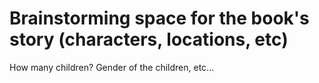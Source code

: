 # Brainstorming space for the book's story (characters, locations, etc)

How many children? Gender of the children, etc...
